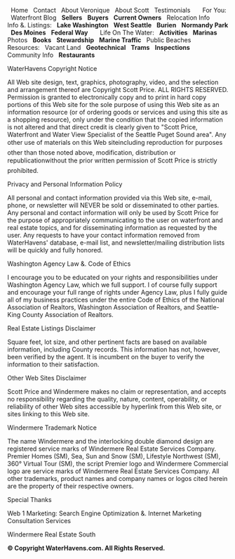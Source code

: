   Home   Contact   About Veronique   About Scott   Testimonials       For You:   Waterfront Blog   **Sellers**   **Buyers**   **Current Owners**   Relocation Info       Info &. Listings:   **Lake Washington**   **West Seattle**   **Burien**   **Normandy Park**   **Des Moines**   **Federal Way**       Life On The Water:   **Activities**   **Marinas**   Photos   **Books**   **Stewardship**   **Marine Traffic**   Public Beaches       Resources:   Vacant Land   **Geotechnical**   **Trams**   **Inspections**   Community Info   **Restaurants**    

WaterHavens Copyright Notice

All Web site design, text, graphics, photography, video, and the selection and arrangement thereof are Copyright Scott Price. ALL RIGHTS RESERVED. Permission is granted to electronically copy and to print in hard copy portions of this Web site for the sole purpose of using this Web site as an information resource (or of ordering goods or services and using this site as a shopping resource), only under the condition that the copied information is not altered and that direct credit is clearly given to "Scott Price, Waterfront and Water View Specialist of the Seattle Puget Sound area". Any other use of materials on this Web siteincluding reproduction for purposes other than those noted above, modification, distribution or republicationwithout the prior written permission of Scott Price is strictly prohibited.

Privacy and Personal Information Policy

All personal and contact information provided via this Web site, e-mail, phone, or newsletter will NEVER be sold or disseminated to other parties. Any personal and contact information will only be used by Scott Price for the purpose of appropriately communicating to the user on waterfront and real estate topics, and for disseminating information as requested by the user. Any requests to have your contact information removed from WaterHavens' database, e-mail list, and newsletter/mailing distribution lists will be quickly and fully honored.

Washington Agency Law &. Code of Ethics

I encourage you to be educated on your rights and responsibilities under Washington Agency Law, which we full support. I of course fully support and encourage your full range of rights under Agency Law, plus I fully guide all of my business practices under the entire Code of Ethics of the National Association of Realtors, Washington Association of Realtors, and Seattle-King County Association of Realtors.

Real Estate Listings Disclaimer

Square feet, lot size, and other pertinent facts are based on available information, including County records. This information has not, however, been verified by the agent. It is incumbent on the buyer to verify the information to their satisfaction.

Other Web Sites Disclaimer

Scott Price and Windermere makes no claim or representation, and accepts no responsibility regarding the quality, nature, content, operability, or reliability of other Web sites accessible by hyperlink from this Web site, or sites linking to this Web site.

Windermere Trademark Notice

The name Windermere and the interlocking double diamond design are registered service marks of Windermere Real Estate Services Company. Premier Homes (SM), Sea, Sun and Snow (SM), Lifestyle Northwest (SM), 360° Virtual Tour (SM), the script Premier logo and Windermere Commercial logo are service marks of Windermere Real Estate Services Company. All other trademarks, product names and company names or logos cited herein are the property of their respective owners.

Special Thanks

Web 1 Marketing: Search Engine Optimization &. Internet Marketing Consultation Services

Windermere Real Estate South

**© Copyright WaterHavens.com. All Rights Reserved.**